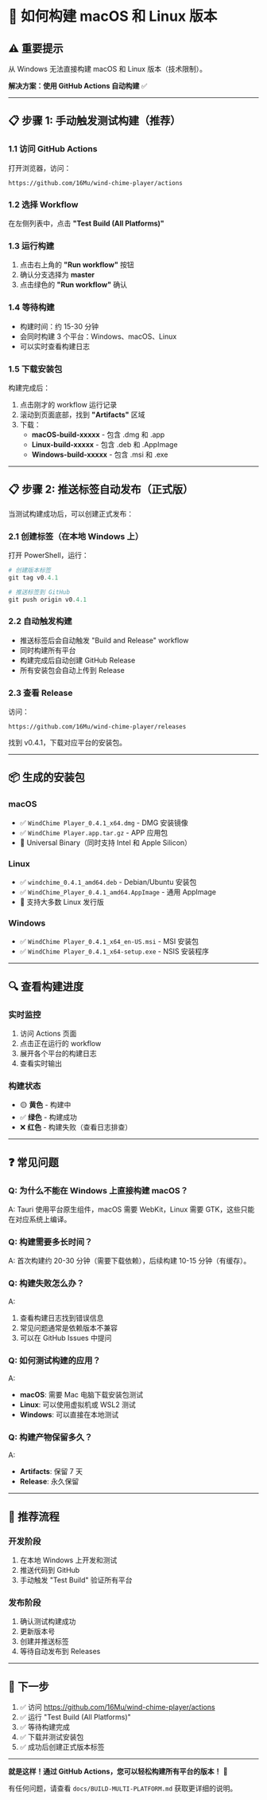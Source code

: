 # 🚀 如何构建 macOS 和 Linux 版本

## ⚠️ 重要提示

从 Windows 无法直接构建 macOS 和 Linux 版本（技术限制）。

**解决方案：使用 GitHub Actions 自动构建** ✅

---

## 📋 步骤 1: 手动触发测试构建（推荐）

### 1.1 访问 GitHub Actions
打开浏览器，访问：
```
https://github.com/16Mu/wind-chime-player/actions
```

### 1.2 选择 Workflow
在左侧列表中，点击 **"Test Build (All Platforms)"**

### 1.3 运行构建
1. 点击右上角的 **"Run workflow"** 按钮
2. 确认分支选择为 **master**
3. 点击绿色的 **"Run workflow"** 确认

### 1.4 等待构建
- 构建时间：约 15-30 分钟
- 会同时构建 3 个平台：Windows、macOS、Linux
- 可以实时查看构建日志

### 1.5 下载安装包
构建完成后：
1. 点击刚才的 workflow 运行记录
2. 滚动到页面底部，找到 **"Artifacts"** 区域
3. 下载：
   - **macOS-build-xxxxx** - 包含 .dmg 和 .app
   - **Linux-build-xxxxx** - 包含 .deb 和 .AppImage
   - **Windows-build-xxxxx** - 包含 .msi 和 .exe

---

## 📋 步骤 2: 推送标签自动发布（正式版）

当测试构建成功后，可以创建正式发布：

### 2.1 创建标签（在本地 Windows 上）

打开 PowerShell，运行：

```powershell
# 创建版本标签
git tag v0.4.1

# 推送标签到 GitHub
git push origin v0.4.1
```

### 2.2 自动触发构建
- 推送标签后会自动触发 "Build and Release" workflow
- 同时构建所有平台
- 构建完成后自动创建 GitHub Release
- 所有安装包会自动上传到 Release

### 2.3 查看 Release
访问：
```
https://github.com/16Mu/wind-chime-player/releases
```

找到 v0.4.1，下载对应平台的安装包。

---

## 📦 生成的安装包

### macOS
- ✅ `WindChime Player_0.4.1_x64.dmg` - DMG 安装镜像
- ✅ `WindChime Player.app.tar.gz` - APP 应用包
- 📌 Universal Binary（同时支持 Intel 和 Apple Silicon）

### Linux
- ✅ `windchime_0.4.1_amd64.deb` - Debian/Ubuntu 安装包
- ✅ `WindChime_Player_0.4.1_amd64.AppImage` - 通用 AppImage
- 📌 支持大多数 Linux 发行版

### Windows
- ✅ `WindChime Player_0.4.1_x64_en-US.msi` - MSI 安装包
- ✅ `WindChime Player_0.4.1_x64-setup.exe` - NSIS 安装程序

---

## 🔍 查看构建进度

### 实时监控
1. 访问 Actions 页面
2. 点击正在运行的 workflow
3. 展开各个平台的构建日志
4. 查看实时输出

### 构建状态
- 🟡 **黄色** - 构建中
- ✅ **绿色** - 构建成功
- ❌ **红色** - 构建失败（查看日志排查）

---

## ❓ 常见问题

### Q: 为什么不能在 Windows 上直接构建 macOS？
A: Tauri 使用平台原生组件，macOS 需要 WebKit，Linux 需要 GTK，这些只能在对应系统上编译。

### Q: 构建需要多长时间？
A: 首次构建约 20-30 分钟（需要下载依赖），后续构建 10-15 分钟（有缓存）。

### Q: 构建失败怎么办？
A: 
1. 查看构建日志找到错误信息
2. 常见问题通常是依赖版本不兼容
3. 可以在 GitHub Issues 中提问

### Q: 如何测试构建的应用？
A: 
- **macOS**: 需要 Mac 电脑下载安装包测试
- **Linux**: 可以使用虚拟机或 WSL2 测试
- **Windows**: 可以直接在本地测试

### Q: 构建产物保留多久？
A: 
- **Artifacts**: 保留 7 天
- **Release**: 永久保留

---

## 🎯 推荐流程

### 开发阶段
1. 在本地 Windows 上开发和测试
2. 推送代码到 GitHub
3. 手动触发 "Test Build" 验证所有平台

### 发布阶段
1. 确认测试构建成功
2. 更新版本号
3. 创建并推送标签
4. 等待自动发布到 Releases

---

## 📝 下一步

1. ✅ 访问 https://github.com/16Mu/wind-chime-player/actions
2. ✅ 运行 "Test Build (All Platforms)"
3. ✅ 等待构建完成
4. ✅ 下载并测试安装包
5. ✅ 成功后创建正式版本标签

---

**就是这样！通过 GitHub Actions，您可以轻松构建所有平台的版本！** 🎉

有任何问题，请查看 `docs/BUILD-MULTI-PLATFORM.md` 获取更详细的说明。

